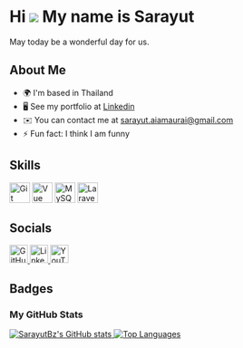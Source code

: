 # Hi ![](https://user-images.githubusercontent.com/18350557/176309783-0785949b-9127-417c-8b55-ab5a4333674e.gif) My name is Sarayut
May today be a wonderful day for us.

## About Me
- 🌍 I'm based in Thailand
- 🖥️ See my portfolio at [Linkedin](http://www.linkedin.com/in/sarayut-aiamaurai/)
- ✉️ You can contact me at [sarayut.aiamaurai@gmail.com](mailto:sarayut.aiamaurai@gmail.com)
- ⚡ Fun fact: I think I am funny

## Skills 
<p align="left">
    <a href="https://git-scm.com/" target="_blank" rel="noreferrer"><img src="https://raw.githubusercontent.com/danielcranney/readme-generator/main/public/icons/skills/git-colored.svg" width="36" height="36" alt="Git" /></a>
    <a href="https://vuejs.org/" target="_blank" rel="noreferrer"><img src="https://raw.githubusercontent.com/danielcranney/readme-generator/main/public/icons/skills/vuejs-colored.svg" width="36" height="36" alt="Vue" /></a>
    <a href="https://www.mysql.com/" target="_blank" rel="noreferrer"><img src="https://raw.githubusercontent.com/danielcranney/readme-generator/main/public/icons/skills/mysql-colored.svg" width="36" height="36" alt="MySQL" /></a>
    <a href="https://laravel.com/" target="_blank" rel="noreferrer"><img src="https://raw.githubusercontent.com/danielcranney/readme-generator/main/public/icons/skills/laravel-colored.svg" width="36" height="36" alt="Laravel" /></a>
</p>
                    
## Socials
<p align="left">
    <a href="https://www.github.com/SarayutBz" target="_blank" rel="noreferrer">
        <img src="https://raw.githubusercontent.com/danielcranney/readme-generator/main/public/icons/socials/github.svg" width="32" height="32" alt="GitHub" />
    </a>
    <a href="https://www.linkedin.com/in/sarayut-aiamaurai/" target="_blank" rel="noreferrer">
        <img src="https://raw.githubusercontent.com/danielcranney/readme-generator/main/public/icons/socials/linkedin.svg" width="32" height="32" alt="LinkedIn" />
    </a>
    <a href="https://www.youtube.com/@gooddayb6397" target="_blank" rel="noreferrer">
        <img src="https://raw.githubusercontent.com/danielcranney/readme-generator/main/public/icons/socials/youtube.svg" width="32" height="32" alt="YouTube" />
    </a>
</p>

## Badges
### My GitHub Stats
<a href="http://www.github.com/SarayutBz">
    <img src="https://github-readme-stats.vercel.app/api?username=SarayutBz&show_icons=true&hide=&count_private=true&title_color=facc15&text_color=ffffff&icon_color=ef4444&bg_color=1c1917&hide_border=true&show_icons=true" alt="SarayutBz's GitHub stats" />
</a>
<a href="https://github.com/SarayutBz">
    <img src="https://github-readme-stats.vercel.app/api/top-langs/?username=SarayutBz&langs_count=10&title_color=facc15&text_color=ffffff&icon_color=ef4444&bg_color=1c1917&hide_border=true&locale=en&custom_title=Top%20%Languages" alt="Top Languages" />
</a>
